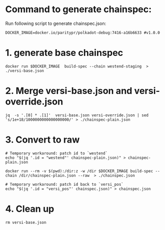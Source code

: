# Command to generate chainspec:

Run following script to generate chainspec.json:

    DOCKER_IMAGE=docker.io/paritypr/polkadot-debug:7416-a16b6633 #v1.0.0

# 1. generate base chainspec

    docker run $DOCKER_IMAGE  build-spec --chain westend-staging  > ./versi-base.json

# 2. Merge versi-base.json and versi-override.json

    jq  -s '.[0] * .[1]'  versi-base.json versi-override.json | sed 's/1e+18/1000000000000000000/' > ./chainspec-plain.json

# 3. Convert to raw 

    # Temporary workaround: patch id to `westend`
    echo "$(jq '.id = "westend"' chainspec-plain.json)" > chainspec-plain.json

    docker run --rm -v $(pwd):/dir:z -w /dir $DOCKER_IMAGE build-spec --chain /dir/chainspec-plain.json --raw  > ./chainspec.json

    # Temporary workaround: patch id back to `versi_pos`
    echo "$(jq '.id = "versi_pos"' chainspec.json)" > chainspec.json

# 4. Clean up

    rm versi-base.json
